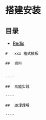 #   搭建安装

##  目录
-   [Redis](redis/README.md)





````
#   xxx 格式模板

##  资料


----

##  功能实践

----

##  原理理解

----
````


